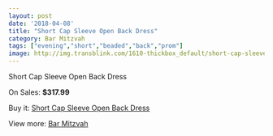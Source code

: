 ```yaml
---
layout: post
date: '2018-04-08'
title: "Short Cap Sleeve Open Back Dress"
category: Bar Mitzvah
tags: ["evening","short","beaded","back","prom"]
image: http://img.transblink.com/1610-thickbox_default/short-cap-sleeve-open-back-dress.jpg
---
```

Short Cap Sleeve Open Back Dress

On Sales: **$317.99**
<a href="https://www.transblink.com/en/bar-mitzvah/507-short-cap-sleeve-open-back-dress.html"><amp-img layout="responsive" width="600" height="600" src="//img.transblink.com/1610-thickbox_default/short-cap-sleeve-open-back-dress.jpg" alt="Short Cap Sleeve Open Back Dress 0" /></a>
<a href="https://www.transblink.com/en/bar-mitzvah/507-short-cap-sleeve-open-back-dress.html"><amp-img layout="responsive" width="600" height="600" src="//img.transblink.com/1612-thickbox_default/short-cap-sleeve-open-back-dress.jpg" alt="Short Cap Sleeve Open Back Dress 1" /></a>
<a href="https://www.transblink.com/en/bar-mitzvah/507-short-cap-sleeve-open-back-dress.html"><amp-img layout="responsive" width="600" height="600" src="//img.transblink.com/1611-thickbox_default/short-cap-sleeve-open-back-dress.jpg" alt="Short Cap Sleeve Open Back Dress 2" /></a>

Buy it: [Short Cap Sleeve Open Back Dress](https://www.transblink.com/en/bar-mitzvah/507-short-cap-sleeve-open-back-dress.html "Short Cap Sleeve Open Back Dress")

View more: [Bar Mitzvah](https://www.transblink.com/en/2-bar-mitzvah "Bar Mitzvah")